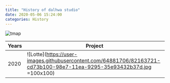 ```yaml
---
title: "History of dalhwa studio"
date: 2020-05-06 15:24:00
categories: History
---
```


![tmap](https://user-images.githubusercontent.com/64881706/81246833-8f5acf80-9053-11ea-91ca-140fc1783c55.gif)

| Years | Project |
| - | - |
| 2020 | ![Lotte](https://user-images.githubusercontent.com/64881706/82163721-cd73b100-98e7-11ea-9295-35e93432b37d.jpg =100x100)|

